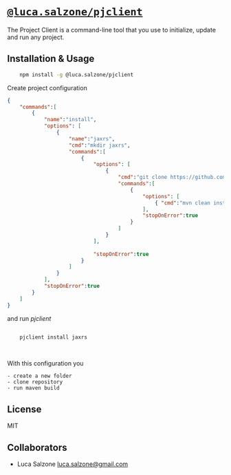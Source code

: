 # [`@luca.salzone/pjclient`](https://www.npmjs.com/package/@luca.salzone/pjclient)

The Project Client is a command-line tool that you use to initialize, update and run any project.

## Installation & Usage

```bash
    npm install -g @luca.salzone/pjclient
```

Create project configuration

```json
{
    "commands":[
        {
            "name":"install",
            "options": [
                {
                    "name":"jaxrs",
                    "cmd":"mkdir jaxrs",
                    "commands":[
                        {
                            "options": [
                                { 
                                    "cmd":"git clone https://github.com/lucasalzone/jaxrs_example.git jaxrs",
                                    "commands":[
                                        {
                                            "options": [
                                                { "cmd":"mvn clean install -DskipTests -f jaxrs" }
                                            ],
                                            "stopOnError":true
                                        }                        
                                    ] 
                                }
                            ],
                            
                            "stopOnError":true
                        }                
                    ]
                }
            ],
            "stopOnError":true
        }
    ]
}

```

and run _pjclient_

```bash

    pjclient install jaxrs

```

<br>

With this configuration you

    - create a new folder
    - clone repository 
    - run maven build 



## License

MIT

## Collaborators

- Luca Salzone <luca.salzone@gmail.com>
